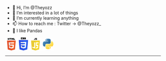 - 👋 Hi, I’m @Theyozz
- 👀 I’m interested in a lot of things
- 🌱 I’m currently learning anything
- 📫 How to reach me : Twitter -> @Theyozz_
- 🐼 I like Pandas

<div>
<img src="./logo-html.png" alt="" width="40">
<img src="./logo-css.png" alt="" width="30">
<img src="./js-logo.png" alt="" width="40">
<img src="./logo-python.png" alt="" width="35">
</div>

------
<!---
Theyozz/Theyozz is a ✨ special ✨ repository because its `README.md` (this file) appears on your GitHub profile.
You can click the Preview link to take a look at your changes.
--->
